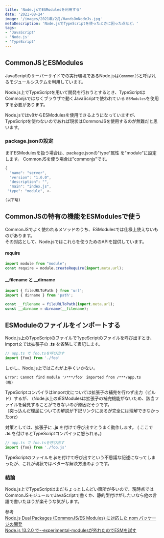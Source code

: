 ```yaml
---
title: 'Node.jsでESModulesを利用する'
date: '2021-08-24'
image: '/images/2021年/2月/HandsOnNodeJs.jpg'
metaDescription: 'Node.jsでTypeScriptを使ったときに困った点など。'
tags: 
- 'JavaScript'
- 'Node.js'
- 'TypeScript'
---
```


## CommonJSとESModules

JavaScriptのサーバーサイドでの実行環境であるNode.jsは<code>CommmonJS</code>と呼ばれるモジュールシステムを利用しています。

Node.js上でTypeScriptを用いて開発を行おうとするとき、TypeScriptはCommonjsではなくブラウザで動くJavaScriptで使われている
<code>ESModules</code>を使用する必要があります。

Node.jsではv8からESModulesを使用できるようになっていますが、TypeScriptを使わないのであれば現状はCommonJSを使用するのが無難だと思います。


### package.jsonの設定

まずESModulesを扱う場合は、package.jsonの"type"属性 を"module"に設定します。
CommonJSを使う場合は"commonjs"です。

```javascript
{
  "name": "server",
  "version": "1.0.0",
  "description": "",
  "main": "index.js",
 "type": "module", <- 

(以下略)
 ```
## CommonJSの特有の機能をESModulesで使う

CommonJSでよく使われるメソッドのうち、ESModulesでは仕様上使えないものがあります。<br>
その対応として、Node.jsではこれらを使うためのAPIを提供しています。


#### require
```javascript
import module from "module";
const require = module.createRequire(import.meta.url);

```

#### __filename と __dirname
```javascript
import { fileURLToPath } from 'url';
import { dirname } from 'path';

const __filename = fileURLToPath(import.meta.url);
const __dirname = dirname(__filename);
```

## ESModuleのファイルをインポートする
Node.js上のTypeScriptのファイルでTypeScriptのファイルを呼び出すとき、
import文では拡張子の **.ts** を省略して表記します。

```javascript
// app.ts で foo.tsを呼び出す
import {foo} from './foo'
```

しかし、Node.js上ではこれが上手くいかない。

```terminal
Error: Cannot find module '/***/foo' imported from /***/app.ts
(略)
```

TypeScriptコンパイラはimport文については拡張子の補完を行わず出力（ビルド）するが、
(Node.js上の)ESModulesは拡張子の補完機能がないため、該当ファイルを発見することができないのが原因だそうです。<br>
（突っ込んだ理屈についての解説が下記リンクにあるが完全には理解できなかったorz）

対策としては、拡張子に **.js** を付けて呼び出すとうまく動作します。
( ここで **.ts** を付けるとTypeScriptコンパイラに怒られる。)

```javascript
// app.ts で foo.tsを呼び出す
import {foo} from './foo.js'
```

TypeScriptのファイルを.jsを付けて呼び出すという不思議な記述になってしまったが、これが現状ではベターな解決方法のようです。


### 結論
Node.js上でTypeScriptはまだちょっとしんどい箇所が多いので、現時点ではCommonJSモジュールでJavaScriptで書くか、静的型付けがしたいなら他の言語で書いたほうが楽そうな気がします。


参考<br>
[Node.js Dual Packages (CommonJS/ES Modules) に対応した npm パッケージの開発](https://blog.cybozu.io/entry/2020/10/06/170000#mjs-%E3%81%A8-cjs)<br>
[Node.js 13.2.0 で--experimental-modulesが外れたのでESMを試す](https://qiita.com/hagevvashi/items/8b4a7d3061bddd3b340e)
